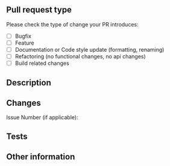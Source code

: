 <!--- Please provide a general summary of your changes in the title above -->

## Pull request type

<!-- Please try to limit your pull request to one type, submit multiple pull requests if needed. -->

Please check the type of change your PR introduces:

- [ ] Bugfix
- [ ] Feature
- [ ] Documentation or Code style update (formatting, renaming)
- [ ] Refactoring (no functional changes, no api changes)
- [ ] Build related changes

## Description

<!-- Please provide a clear and concise description of what your pull request is about. -->

## Changes

<!-- Briefly list the changes you've made. If applicable, also link any relevant issues or pull requests. -->

Issue Number (if applicable):

## Tests

<!-- Describe the tests you added or modified to cover your changes, if applicable. -->

## Other information

<!-- Any other information that is important to this PR such as screenshots of how the component looks before and after the change. -->
